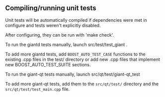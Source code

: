 Compiling/running unit tests
------------------------------------

Unit tests will be automatically compiled if dependencies were met in configure
and tests weren't explicitly disabled.

After configuring, they can be run with 'make check'.

To run the giantd tests manually, launch src/test/test_giant .

To add more giantd tests, add `BOOST_AUTO_TEST_CASE` functions to the existing
.cpp files in the test/ directory or add new .cpp files that
implement new BOOST_AUTO_TEST_SUITE sections.

To run the giant-qt tests manually, launch src/qt/test/giant-qt_test

To add more giant-qt tests, add them to the `src/qt/test/` directory and
the `src/qt/test/test_main.cpp` file.
